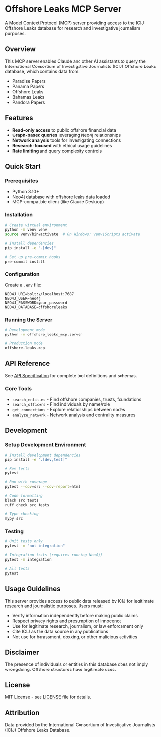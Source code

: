 # Offshore Leaks MCP Server

A Model Context Protocol (MCP) server providing access to the ICIJ Offshore Leaks database for research and investigative journalism purposes.

## Overview

This MCP server enables Claude and other AI assistants to query the International Consortium of Investigative Journalists (ICIJ) Offshore Leaks database, which contains data from:

- Paradise Papers
- Panama Papers
- Offshore Leaks
- Bahamas Leaks
- Pandora Papers

## Features

- **Read-only access** to public offshore financial data
- **Graph-based queries** leveraging Neo4j relationships
- **Network analysis** tools for investigating connections
- **Research-focused** with ethical usage guidelines
- **Rate limiting** and query complexity controls

## Quick Start

### Prerequisites

- Python 3.10+
- Neo4j database with offshore leaks data loaded
- MCP-compatible client (like Claude Desktop)

### Installation

```bash
# Create virtual environment
python -m venv venv
source venv/bin/activate  # On Windows: venv\Scripts\activate

# Install dependencies
pip install -e ".[dev]"

# Set up pre-commit hooks
pre-commit install
```

### Configuration

Create a `.env` file:

```env
NEO4J_URI=bolt://localhost:7687
NEO4J_USER=neo4j
NEO4J_PASSWORD=your_password
NEO4J_DATABASE=offshoreleaks
```

### Running the Server

```bash
# Development mode
python -m offshore_leaks_mcp.server

# Production mode
offshore-leaks-mcp
```

## API Reference

See [API Specification](docs/api-spec.json) for complete tool definitions and schemas.

### Core Tools

- `search_entities` - Find offshore companies, trusts, foundations
- `search_officers` - Find individuals by name/role
- `get_connections` - Explore relationships between nodes
- `analyze_network` - Network analysis and centrality measures

## Development

### Setup Development Environment

```bash
# Install development dependencies
pip install -e ".[dev,test]"

# Run tests
pytest

# Run with coverage
pytest --cov=src --cov-report=html

# Code formatting
black src tests
ruff check src tests

# Type checking
mypy src
```

### Testing

```bash
# Unit tests only
pytest -m "not integration"

# Integration tests (requires running Neo4j)
pytest -m integration

# All tests
pytest
```

## Usage Guidelines

This server provides access to public data released by ICIJ for legitimate research and journalistic purposes. Users must:

- Verify information independently before making public claims
- Respect privacy rights and presumption of innocence
- Use for legitimate research, journalism, or law enforcement only
- Cite ICIJ as the data source in any publications
- Not use for harassment, doxxing, or other malicious activities

## Disclaimer

The presence of individuals or entities in this database does not imply wrongdoing. Offshore structures have legitimate uses.

## License

MIT License - see [LICENSE](LICENSE) file for details.

## Attribution

Data provided by the International Consortium of Investigative Journalists (ICIJ) Offshore Leaks Database.
